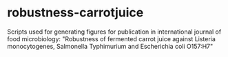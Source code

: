 # robustness-carrotjuice
Scripts used for generating figures for publication in international journal of food microbiology: "Robustness of fermented carrot juice against Listeria monocytogenes, Salmonella Typhimurium and Escherichia coli O157:H7"
